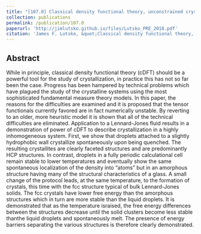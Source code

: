```yaml
---
title: "[107.0] Classical density functional theory, unconstrained crystallization, and polymorphic behavior"
collection: publications
permalink: /publication/107.0
paperurl: 'http://jimlutsko.github.io/files/Lutsko_PRE_2018.pdf'
citation: 'James F. Lutsko, &quot;Classical density functional theory, unconstrained crystallization, and polymorphic behavior&quot;, <i>Phys. Rev. E</i>, <strong>98</strong>, 12604 (2018)'
---
```

Abstract
---
While in principle, classical density functional theory (cDFT) should be a powerful tool for the study of crystallization, in practice this has not so far been the case. Progress has been hampered by technical problems which have plagued the study of the crystalline systems using the most sophisticated fundamental measure theory models. In this paper, the reasons for the difficulties are examined and it is proposed that the tensor functionals currently favored are in fact numerically unstable. By reverting to an older, more heuristic model it is shown that all of the technical difficulties are eliminated. Application to a Lennard-Jones fluid results in a demonstration of power of cDFT to describe crystallization in a highly inhomogeneous system. First, we show that droplets attached to a slightly hydrophobic wall crystallize spontaneously upon being quenched. The resulting crystallites are clearly faceted structures and are predominantly HCP structures. In contrast, droplets in a fully periodic calculational cell remain stable to lower temperatures and eventually show the same spontaneous localization of the density into “atoms” but in an amorphous structure having many of the structural characteristics of a glass. A small change of the protocol leads, at the same temperature, to the formation of crystals, this time with the fcc structure typical of bulk Lennard-Jones solids. The fcc crystals have lower free energy than the amorphous structures which in turn are more stable than the liquid droplets. It is demonstrated that as the temperature israised, the free energy differences between the structures decrease until the solid clusters become less stable thanthe liquid droplets and spontaneously melt. The presence of energy barriers separating the various structures is therefore clearly demonstrated.
